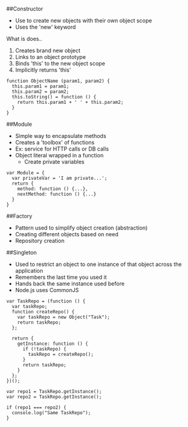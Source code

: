 ##Constructor
- Use to create new objects with their own object scope
- Uses the 'new' keyword

What is does..

1. Creates brand new object
2. Links to an object prototype
3. Binds 'this' to the new object scope
4. Implicitly returns 'this'

```
function ObjectName (param1, param2) {
  this.param1 = param1;
  this.param2 = param2;
  this.toString() = function () {
    return this.param1 + ' ' + this.param2;
  }
}
```


##Module
- Simple way to encapsulate methods
- Creates a 'toolbox' of functions
- Ex: service for HTTP calls or DB calls
- Object literal wrapped in a function
    - Create private variables

```
var Module = {
  var privateVar = 'I am private...';
  return {
    method: function () {...},
    nextMethod: function () {...}
  }
}
```

##Factory
- Pattern used to simplify object creation (abstraction)
- Creating different objects based on need
- Repository creation

##Singleton
- Used to restrict an object to one instance of that object across the application
- Remembers the last time you used it
- Hands back the same instance used before
- Node.js uses CommonJS

```
var TaskRepo = (function () {
  var taskRepo;
  function createRepo() {
    var taskRepo = new Object("Task");
    return taskRepo;
  };

  return {
    getInstance: function () {
      if (!taskRepo) {
        taskRepo = createRepo();
      }
      return taskRepo;
    }
  };
})();

var repo1 = TaskRepo.getInstance();
var repo2 = TaskRepo.getInstance();

if (repo1 === repo2) {
  console.log("Same TaskRepo");
}
```